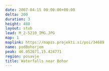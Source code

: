 ```yaml
---
date: 2007-04-15 00:00:00+00:00
delta: 200
duration: 3
height: 480
layout: stub
lead: M_2-5210_IMG.JPG
map: 1
maplink: https://mapzs.projekti.si/poi/34689
name: podBohorjem
peak: 46.052671,15.424771
region: posavje
title: Waterfalls near Bohor
---
```

